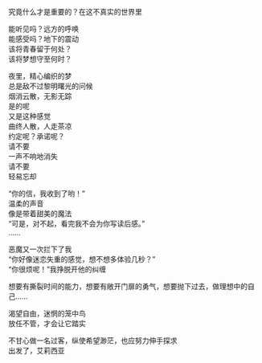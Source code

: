 究竟什么才是重要的？在这不真实的世界里  

能听见吗？远方的呼唤  
能感受吗？地下的震动  
该将青春留于何处？  
该将梦想守至何时？

夜里，精心编织的梦  
总是敌不过黎明曙光的问候  
烟消云散，无影无踪  
是的呢  
又是这种感觉  
曲终人散，人走茶凉  
约定呢？承诺呢？  
请不要  
一声不响地消失  
请不要  
轻易忘却  

“你的信，我收到了哟！”  
温柔的声音  
像是带着甜美的魔法  
“可是，对不起，看完我不会为你写读后感。”  
……  

恶魔又一次拦下了我  
“你好像迷恋失重的感觉，想不想多体验几秒？”  
“你很烦呢！”我挣脱开他的纠缠  

想要有撕裂时间的能力，想要有敞开门扉的勇气，想要抛下过去，做理想中的自己……  

渴望自由，迷惘的笼中鸟  
放任不管，才会让它踏实  

不甘心做一名过客，纵使希望渺茫，也应努力伸手探求  
出发了，艾莉西亚  
